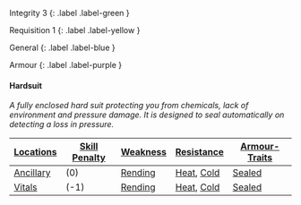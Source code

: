 
Integrity 3
{: .label .label-green }

Requisition 1
{: .label .label-yellow }

General
{: .label .label-blue }

Armour
{: .label .label-purple }
#### Hardsuit
*A fully enclosed hard suit protecting you from chemicals, lack of environment and pressure damage. It is designed to seal automatically on detecting a loss in pressure.*

| [Locations](Game/Core/Armour#Locations) | [Skill Penalty](Game/Core/Armour#Skill%20Penalty) | [Weakness](Game/Core/Armour#Weakness%20and%20Resistance) | [Resistance](Game/Core/Armour#Weakness%20and%20Resistance) | [Armour-Traits](Game/Core/Armour-Traits)    |
| ------------------------------------------ | ---------------------------------------------------- | ----------------------------------------------------------- | ------------------------------------------------------------- | --- |
| [Ancillary](Game/Core/Injury#Ancillary) | (0)                                                | [Rending](Game/Core/Injury#Rending)                                                            | [Heat](Game/Core/Injury#Heat), [Cold](Game/Core/Injury#Cold)                                                              | [Sealed](Game/Core/Armour-Traits#Sealed)    |
| [Vitals](Game/Core/Injury#Vitals)       | (-1)                                                     | [Rending](Game/Core/Injury#Rending)                                                            | [Heat](Game/Core/Injury#Heat), [Cold](Game/Core/Injury#Cold)                                                              | [Sealed](Game/Core/Armour-Traits#Sealed)    |

